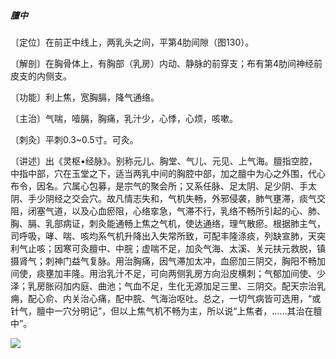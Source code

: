 ##### 膻中

〔定位〕在前正中线上，两乳头之间，平第4肋间隙（图130）。

〔解剖〕在胸骨体上，有胸部（乳房）内动、静脉的前穿支；布有第4肋间神经前皮支的内侧支。

〔功能〕利上焦，宽胸膈，降气通络。

〔主治〕气喘，噎膈，胸痛，乳汁少，心悸，心烦，咳嗽。

〔刺灸〕平刺0.3~0.5寸。可灸。

〔讲述〕出《灵枢•经脉》。别称元儿、胸堂、气儿、元见、上气海。膻指空腔，中指中部，穴在玉堂之下，适当两乳中间的胸腔中部，加之膻中为心之外围，代心布令，因名。穴属心包募，是宗气的聚会所；又系任脉、足太阴、足少阴、手太阴、手少阴经之交会穴。故凡情志失和，气机失畅，外邪侵袭，肺气壅滞，痰气交阻，闭塞气道，以及心血瘀阻，心络挛急，气滞不行，乳络不畅所引起的心、肺、胸、膈、乳部病证，刺灸能通畅上焦之气机，使达通络，理气散瘀。根据肺主气，司呼吸，哮、喘、咳均系气机升降出入失常所致，可配丰隆涤痰，列缺宣肺，天突利气止咳；因寒可灸膻中、中脘；虚喘不足，加灸气海、太溪、关元扶元救脱，镇摄肾气；刺神门益气复脉。用治胸痛，因气滞加太冲，血瘀加三阴交，胸阳不畅加间使，痰壅加丰隆。用治乳汁不足，可向两侧乳房方向沿皮横刺；气郁加间使、少泽；乳房胀闷加内庭、曲池；气血不足，生化无源加足三里、三阴交。配天宗治乳痈，配心俞、内关治心痛，配中脘、气海治呕吐。总之，一切气病皆可选用，“或针气，膻中一穴分明记”，但以上焦气机不畅为主，所以说“上焦者，……其治在膻中”。

![](./img/图130.jpg)
